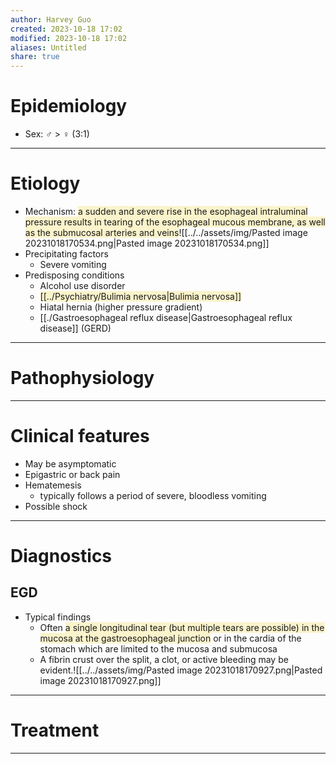 ```yaml
---
author: Harvey Guo
created: 2023-10-18 17:02
modified: 2023-10-18 17:02
aliases: Untitled
share: true
---
```

# Epidemiology
- Sex: ♂ > ♀ (3:1)

---
# Etiology
- Mechanism: <span style="background:rgba(240, 200, 0, 0.2)">a sudden and severe rise in the esophageal intraluminal pressure results in tearing of the esophageal mucous membrane, as well as the submucosal arteries and veins</span>![[../../assets/img/Pasted image 20231018170534.png|Pasted image 20231018170534.png]]
- Precipitating factors
	- Severe vomiting
- Predisposing conditions
	- Alcohol use disorder
	- <span style="background:rgba(240, 200, 0, 0.2)">[[../Psychiatry/Bulimia nervosa|Bulimia nervosa]]</span>
	- Hiatal hernia (higher pressure gradient)
	- [[./Gastroesophageal reflux disease|Gastroesophageal reflux disease]] (GERD)

---
# Pathophysiology


---
# Clinical features
- May be asymptomatic
- Epigastric or back pain
- Hematemesis
	- typically follows a period of severe, bloodless vomiting
- Possible shock

---
# Diagnostics
## EGD
- Typical findings 
	- Often <span style="background:rgba(240, 200, 0, 0.2)">a single longitudinal tear (but multiple tears are possible) in the mucosa at the gastroesophageal junction</span> or in the cardia of the stomach which are limited to the mucosa and submucosa
	- A fibrin crust over the split, a clot, or active bleeding may be evident.![[../../assets/img/Pasted image 20231018170927.png|Pasted image 20231018170927.png]]

---
# Treatment


---
